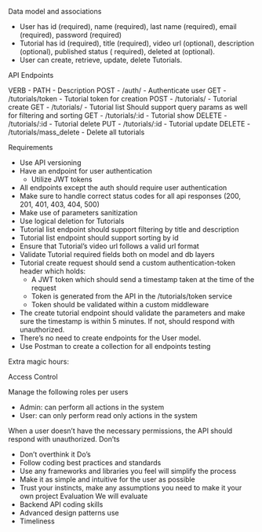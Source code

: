 ﻿Data model and associations

* User has id (required), name (required), last name (required), email (required), password (required)
* Tutorial has id (required), title (required), video url (optional), description (optional), published status (
  required), deleted at (optional).
* User can create, retrieve, update, delete Tutorials.

API Endpoints

VERB - PATH - Description POST - /auth/ - Authenticate user GET - /tutorials/token - Tutorial token for creation POST -
/tutorials/ - Tutorial create GET - /tutorials/ - Tutorial list Should support query params as well for filtering and
sorting GET - /tutorials/:id - Tutorial show DELETE - /tutorials/:id - Tutorial delete PUT - /tutorials/:id - Tutorial
update DELETE - /tutorials/mass_delete - Delete all tutorials

Requirements

* Use API versioning
* Have an endpoint for user authentication
    * Utilize JWT tokens
* All endpoints except the auth should require user authentication
* Make sure to handle correct status codes for all api responses (200, 201, 401, 403, 404, 500)
* Make use of parameters sanitization
* Use logical deletion for Tutorials
* Tutorial list endpoint should support filtering by title and description
* Tutorial list endpoint should support sorting by id
* Ensure that Tutorial’s video url follows a valid url format
* Validate Tutorial required fields both on model and db layers
* Tutorial create request should send a custom authentication-token header which holds:
    * A JWT token which should send a timestamp taken at the time of the request
    * Token is generated from the API in the /tutorials/token service
    * Token should be validated within a custom middleware
* The create tutorial endpoint should validate the parameters and make sure the timestamp is within 5 minutes. If not,
  should respond with unauthorized.
* There’s no need to create endpoints for the User model.
* Use Postman to create a collection for all endpoints testing

Extra magic hours:

Access Control

Manage the following roles per users

* Admin: can perform all actions in the system
* User: can only perform read only actions in the system

When a user doesn’t have the necessary permissions, the API should respond with unauthorized. Don’ts

* Don’t overthink it Do’s
* Follow coding best practices and standards
* Use any frameworks and libraries you feel will simplify the process
* Make it as simple and intuitive for the user as possible
* Trust your instincts, make any assumptions you need to make it your own project Evaluation We will evaluate
* Backend API coding skills
* Advanced design patterns use
* Timeliness
